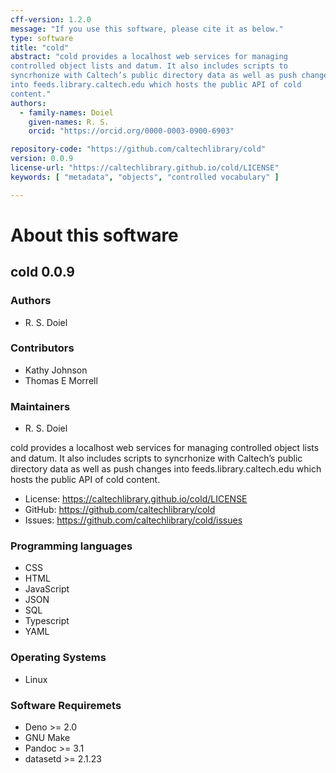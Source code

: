 ```yaml
---
cff-version: 1.2.0
message: "If you use this software, please cite it as below."
type: software
title: "cold"
abstract: "cold provides a localhost web services for managing
controlled object lists and datum. It also includes scripts to
syncrhonize with Caltech’s public directory data as well as push changes
into feeds.library.caltech.edu which hosts the public API of cold
content."
authors:
  - family-names: Doiel
    given-names: R. S.
    orcid: "https://orcid.org/0000-0003-0900-6903"

repository-code: "https://github.com/caltechlibrary/cold"
version: 0.0.9
license-url: "https://caltechlibrary.github.io/cold/LICENSE"
keywords: [ "metadata", "objects", "controlled vocabulary" ]

---
```


About this software
===================

## cold 0.0.9

### Authors

- R. S. Doiel

### Contributors

- Kathy Johnson
- Thomas E Morrell

### Maintainers

- R. S. Doiel

cold provides a localhost web services for managing controlled object
lists and datum. It also includes scripts to syncrhonize with Caltech’s
public directory data as well as push changes into
feeds.library.caltech.edu which hosts the public API of cold content.

- License: <https://caltechlibrary.github.io/cold/LICENSE>
- GitHub: <https://github.com/caltechlibrary/cold>
- Issues: <https://github.com/caltechlibrary/cold/issues>


### Programming languages

- CSS
- HTML
- JavaScript
- JSON
- SQL
- Typescript
- YAML

### Operating Systems

- Linux

### Software Requiremets

- Deno &gt;= 2.0
- GNU Make
- Pandoc &gt;= 3.1
- datasetd &gt;= 2.1.23
